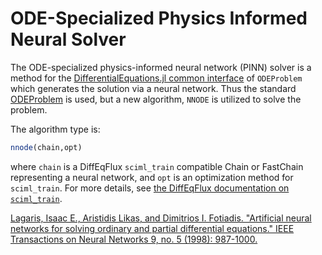 # ODE-Specialized Physics Informed Neural Solver

The ODE-specialized physics-informed neural network (PINN) solver is a
method for the [DifferentialEquations.jl common interface](https://diffeq.sciml.ai/latest/)
of `ODEProblem` which generates the solution via a neural network.
Thus the standard [ODEProblem](https://diffeq.sciml.ai/latest/types/ode_types/)
is used, but a new algorithm, `NNODE` is utilized to solve the problem.

The algorithm type is:

```julia
nnode(chain,opt)
```

where `chain` is a DiffEqFlux `sciml_train` compatible Chain or FastChain
representing a neural network, and `opt` is an optimization method
for `sciml_train`. For more details, see [the DiffEqFlux documentation
on `sciml_train`](https://diffeqflux.sciml.ai/dev/).

[Lagaris, Isaac E., Aristidis Likas, and Dimitrios I. Fotiadis. "Artificial neural networks for solving ordinary and partial differential equations." IEEE Transactions on Neural Networks 9, no. 5 (1998): 987-1000.](https://arxiv.org/pdf/physics/9705023.pdf)
